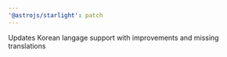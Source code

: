 ```yaml
---
'@astrojs/starlight': patch
---
```


Updates Korean langage support with improvements and missing translations
